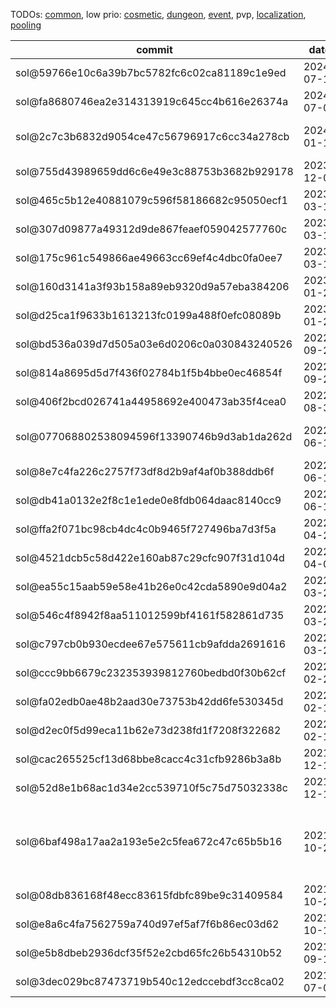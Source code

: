 TODOs: [common](TODO.md), low prio: [cosmetic](TODO_cosmetic.md), [dungeon](TODO_dungeon.md), [event](TODO_event.md), pvp, [localization](TODO_localization.md), [pooling](TODO_pooling.md)

| commit       | date       | done | todo / comment |
|--------------|------------|------|----------------|
| sol@59766e10c6a39b7bc5782fc6c02ca81189c1e9ed | 2024-07-18 |      | verify changes |
| sol@fa8680746ea2e314313919c645cc4b616e26374a | 2024-07-04 |      | verify changes |
| sol@2c7c3b6832d9054ce47c56796917c6cc34a278cb | 2024-01-14 |      | verify changes (also see sol@139e4ebafdc24f1569323c591c16018fdd2ac039, sol@bf7c004c4ca96391b534955b72eb5361f0244ba8) |
| sol@755d43989659dd6c6e49e3c88753b3682b929178 | 2023-12-03 |      | verify changes |
| sol@465c5b12e40881079c596f58186682c95050ecf1 | 2023-03-18 |      | verify changes |
| sol@307d09877a49312d9de867feaef059042577760c | 2023-03-17 |      | verify changes |
| sol@175c961c549866ae49663cc69ef4c4dbc0fa0ee7 | 2023-03-16 |      | verify changes |
| sol@160d3141a3f93b158a89eb9320d9a57eba384206 | 2023-01-28 |      | verify changes |
| sol@d25ca1f9633b1613213fc0199a488f0efc08089b | 2023-01-28 |      | verify changes |
| sol@bd536a039d7d505a03e6d0206c0a030843240526 | 2022-09-21 |      | verify changes |
| sol@814a8695d5d7f436f02784b1f5b4bbe0ec46854f | 2022-09-21 |      | verify/rework SQL script |
| sol@406f2bcd026741a44958692e400473ab35f4cea0 | 2022-08-31 |      | verify changes |
| sol@077068802538094596f13390746b9d3ab1da262d | 2022-06-13 |      | verify/rework SQL script; seems to be incomplete, as the comment mentions 58 items, but only 48 are deleted and 42 inserted |
| sol@8e7c4fa226c2757f73df8d2b9af4af0b388ddb6f | 2022-06-13 |      | verify changes |
| sol@db41a0132e2f8c1e1ede0e8fdb064daac8140cc9 | 2022-06-13 |      | verify changes |
| sol@ffa2f071bc98cb4dc4c0b9465f727496ba7d3f5a | 2022-04-25 |      | verify changes |
| sol@4521dcb5c58d422e160ab87c29cfc907f31d104d | 2022-04-01 |      | verify changes |
| sol@ea55c15aab59e58e41b26e0c42cda5890e9d04a2 | 2022-03-27 |      | verify changes |
| sol@546c4f8942f8aa511012599bf4161f582861d735 | 2022-03-27 |      | verify changes |
| sol@c797cb0b930ecdee67e575611cb9afdda2691616 | 2022-03-25 |      | verify changes |
| sol@ccc9bb6679c232353939812760bedbd0f30b62cf | 2022-02-22 |      | verify changes |
| sol@fa02edb0ae48b2aad30e73753b42dd6fe530345d | 2022-02-16 |      | verify changes |
| sol@d2ec0f5d99eca11b62e73d238fd1f7208f322682 | 2022-02-15 |      | verify changes (also see sol@a950a7f44ea5a3700676abd807697e64edceda23) |
| sol@cac265525cf13d68bbe8cacc4c31cfb9286b3a8b | 2021-12-16 |      | verify changes |
| sol@52d8e1b68ac1d34e2cc539710f5c75d75032338c | 2021-12-10 |      | verify changes |
| sol@6baf498a17aa2a193e5e2c5fea672c47c65b5b16 | 2021-10-22 |      | won't take over; according to TC issue 15906 the server side spell 30176 has to be implemented which is triggered periodically setting the PvP state; spells 29894 (Alliance) and 29895 (Horde) are used for the slow effect; also see sol@babb7d6c69ee74dd37be6dc5eb3877399d772148 |
| sol@08db836168f48ecc83615fdbfc89be9c31409584 | 2021-10-20 |      | verify changes |
| sol@e8a6c4fa7562759a740d97ef5af7f6b86ec03d62 | 2021-10-18 |      | verify/rework SQL script, CreatureScripts and SpellScripts |
| sol@e5b8dbeb2936dcf35f52e2cbd65fc26b54310b52 | 2021-09-11 | X    | verify changes; done: sol@d2bbc801cdf986c882a665e85870f3f8fd410466 |
| sol@3dec029bc87473719b540c12edccebdf3cc8ca02 | 2021-07-07 |      | adapt to Sol |
